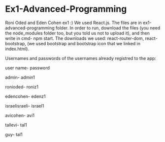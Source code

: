 # Ex1-Advanced-Programming
Roni Oded and Eden Cohen ex1 :)
We used React.js.
The files are in ex1-advanced-programming folder.
In order to run, download the files (you need the node_modules folder too, but you told us not to upload it), and then write in cmd- npm start.
The downloads we used: react-router-dom, react-bootstrap, (we used bootstrap and bootstrap icon that we linked in index.html).

Usernames and passwords of the usernames already registred to the app:

user name- password

admin- admin1

ronioded- roniz1

edencohen- edenz1

israelisraeli- israel1

avicohen- avi1

tallevi- tal1

guy- tal1
